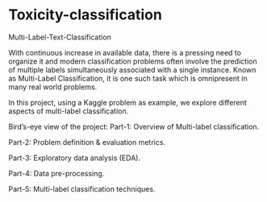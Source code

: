 # Toxicity-classification
Multi-Label-Text-Classification

With continuous increase in available data, there is a pressing need to organize it and modern classification problems often involve the prediction of multiple labels simultaneously associated with a single instance. Known as Multi-Label Classification, it is one such task which is omnipresent in many real world problems.

In this project, using a Kaggle problem as example, we explore different aspects of multi-label classification.

Bird’s-eye view of the project:
Part-1: Overview of Multi-label classification.

Part-2: Problem definition & evaluation metrics.

Part-3: Exploratory data analysis (EDA).

Part-4: Data pre-processing.

Part-5: Multi-label classification techniques.
